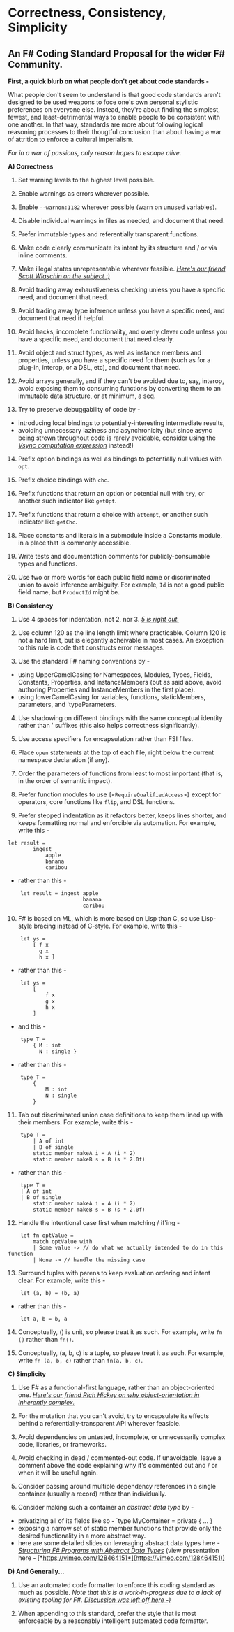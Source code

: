 Correctness, Consistency, Simplicity
====================================

**An F\# Coding Standard Proposal for the wider F# Community.**
-

**First, a quick blurb on what people don't get about code standards -**

What people don't seem to understand is that good code standards aren't designed to be used weapons to foce one's own personal stylistic preferences on everyone else. Instead, they're about finding the simplest, fewest, and least-detrimental ways to enable people to be consistent with one another. In that way, standards are more about following logical reasoning processes to their thougtful conclusion than about having a war of attrition to enforce a cultural imperialism.

*For in a war of passions, only reason hopes to escape alive.*

**A) Correctness**

1) Set warning levels to the highest level possible.

2) Enable warnings as errors wherever possible.

3) Enable `--warnon:1182` wherever possible (warn on unused variables).

4) Disable individual warnings in files as needed, and document that need.

5) Prefer immutable types and referentially transparent functions.

6) Make code clearly communicate its intent by its structure and / or via inline comments.

7) Make illegal states unrepresentable wherever feasible. [*Here's our friend Scott Wlaschin on the subject :)*](http://fsharpforfunandprofit.com/posts/designing-with-types-making-illegal-states-unrepresentable/)

8) Avoid trading away exhaustiveness checking unless you have a specific need, and document that need.

9) Avoid trading away type inference unless you have a specific need, and document that need if helpful.

10) Avoid hacks, incomplete functionality, and overly clever code unless you have a specific need, and document that need clearly.

11) Avoid object and struct types, as well as instance members and properties, unless you have a specific need for them (such as for a plug-in, interop, or a DSL, etc), and document that need.

12) Avoid arrays generally, and if they can't be avoided due to, say, interop, avoid exposing them to consuming functions by converting them to an immutable data structure, or at minimum, a seq.

13) Try to preserve debuggability of code by -

-   introducing local bindings to potentially-interesting intermediate results,
-   avoiding unnecessary laziness and asynchronicity (but since async being strewn throughout code is rarely avoidable, consider using the [*Vsync computation expression*](https://gist.github.com/bryanedds/45ef1193b79e06000a9a) instead!)

14) Prefix option bindings as well as bindings to potentially null values with `opt`.

15) Prefix choice bindings with `chc`.

16) Prefix functions that return an option or potential null with `try`, or another such indicator like `getOpt`.

17) Prefix functions that return a choice with `attempt`, or another such indicator like `getChc`.

18) Place constants and literals in a submodule inside a Constants module, in a place that is commonly accessible.

19) Write tests and documentation comments for publicly-consumable types and functions.

20) Use two or more words for each public field name or discriminated union to avoid inference ambiguity. For example, `Id` is not a good public field name, but `ProductId` might be.

**B) Consistency**

1) Use 4 spaces for indentation, not 2, nor 3. [*5 is right out.*](https://www.youtube.com/watch?v=xOrgLj9lOwk&t=1m48s)

2) Use column 120 as the line length limit where practicable. Column 120 is not a hard limit, but is elegantly acheivable in most cases. An exception to this rule is code that constructs error messages.

3) Use the standard F\# naming conventions by -

-   using UpperCamelCasing for Namespaces, Modules, Types, Fields, Constants, Properties, and InstanceMembers (but as said above, avoid authoring Properties and InstanceMembers in the first place).
-   using lowerCamelCasing for variables, functions, staticMembers, parameters, and 'typeParameters.

4) Use shadowing on different bindings with the same conceptual identity rather than ' suffixes (this also helps correctness significantly).

5) Use access specifiers for encapsulation rather than FSI files.

6) Place `open` statements at the top of each file, right below the current namespace declaration (if any).

7) Order the parameters of functions from least to most important (that is, in the order of semantic impact).

8) Prefer function modules to use `[<RequireQualifiedAccess>]` except for operators, core functions like `flip`, and DSL functions.

9) Prefer stepped indentation as it refactors better, keeps lines shorter, and keeps formatting normal and enforcible via automation. For example, write this -

```
let result =
        ingest
            apple
            banana
            caribou
```

- rather than this -

```
    let result = ingest apple
                        banana
                        caribou
```

10) F\# is based on ML, which is more based on Lisp than C, so use Lisp-style bracing instead of C-style. For example, write this -

```
    let ys =
        [ f x
          g x
          h x ]
```

- rather than this -

```
    let ys =
        [
            f x
            g x
            h x
        ]
```

- and this -

```
    type T =
        { M : int
          N : single }
```

- rather than this -

```
    type T =
        {
            M : int
            N : single
        }
```

11) Tab out discriminated union case definitions to keep them lined up with their members. For example, write this -

```
    type T =
        | A of int
        | B of single
        static member makeA i = A (i * 2)
        static member makeB s = B (s * 2.0f)
```

- rather than this -

```
    type T =
    | A of int
    | B of single
        static member makeA i = A (i * 2)
        static member makeB s = B (s * 2.0f)
```

12) Handle the intentional case first when matching / if'ing -

```
    let fn optValue =
        match optValue with
        | Some value -> // do what we actually intended to do in this function
        | None -> // handle the missing case
```

13) Surround tuples with parens to keep evaluation ordering and intent clear. For example, write this -

```
    let (a, b) = (b, a)
```

- rather than this -

```
    let a, b = b, a
```

14) Conceptually, () is unit, so please treat it as such. For example, write `fn ()` rather than `fn()`.

15) Conceptually, (a, b, c) is a tuple, so please treat it as such. For example, write `fn (a, b, c)` rather than `fn(a, b, c)`.

**C) Simplicity**

1) Use F\# as a functional-first language, rather than an object-oriented one. [*Here's our friend Rich Hickey on why object-orientation in inherently complex.*](http://www.infoq.com/presentations/Simple-Made-Easy)

2) For the mutation that you can't avoid, try to encapsulate its effects behind a referentially-transparent API wherever feasible.

3) Avoid dependencies on untested, incomplete, or unnecessarily complex code, libraries, or frameworks.

4) Avoid checking in dead / commented-out code. If unavoidable, leave a comment above the code explaining why it's commented out and / or when it will be useful again.

5) Consider passing around multiple dependency references in a single container (usually a record) rather than individually.

6) Consider making such a container an *abstract data type* by -

-   privatizing all of its fields like so - `type MyContainer = private { ... }
-   exposing a narrow set of static member functions that provide only the desired functionality in a more abstract way.
-   here are some detailed slides on leveraging abstract data types here - [*Structuring F\# Programs with Abstract Data Types*](https://jetecommerce.sharepoint.com/corporate/tech/Shared%20Documents/Tech%20Talk%20Presentations/%5bTranscripted%5d%20Structuring%20FSharp%20Programs%20with%20Abstract%20Data%20Types.pptx) (view presentation here - [*https://vimeo.com/128464151*](https://vimeo.com/128464151))

**D) And Generally...**

1) Use an automated code formatter to enforce this coding standard as much as possible. *Note that this is a work-in-progress due to a lack of existing tooling for F\#.* [*Discussion was left off here -)*]()

2) When appending to this standard, prefer the style that is most enforceable by a reasonably intelligent automated code formatter.
